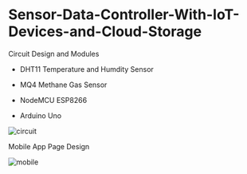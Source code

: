 # Sensor-Data-Controller-With-IoT-Devices-and-Cloud-Storage

Circuit Design and Modules

- DHT11 Temperature and Humdity Sensor

- MQ4 Methane Gas Sensor

- NodeMCU ESP8266

- Arduino Uno

![circuit](https://user-images.githubusercontent.com/70916991/120668813-7c554180-c497-11eb-8b9a-a028bfd880ec.png)


Mobile App Page Design 

![mobile](https://user-images.githubusercontent.com/70916991/120668850-88410380-c497-11eb-9c30-d42f2ef718ba.png)

